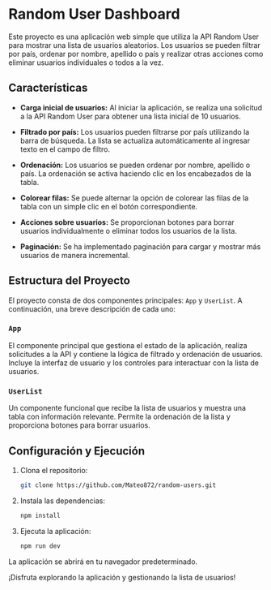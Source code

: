 # Random User Dashboard

Este proyecto es una aplicación web simple que utiliza la API Random User para mostrar una lista de usuarios aleatorios. Los usuarios se pueden filtrar por país, ordenar por nombre, apellido o país y realizar otras acciones como eliminar usuarios individuales o todos a la vez.

## Características

- **Carga inicial de usuarios:** Al iniciar la aplicación, se realiza una solicitud a la API Random User para obtener una lista inicial de 10 usuarios.

- **Filtrado por país:** Los usuarios pueden filtrarse por país utilizando la barra de búsqueda. La lista se actualiza automáticamente al ingresar texto en el campo de filtro.

- **Ordenación:** Los usuarios se pueden ordenar por nombre, apellido o país. La ordenación se activa haciendo clic en los encabezados de la tabla.

- **Colorear filas:** Se puede alternar la opción de colorear las filas de la tabla con un simple clic en el botón correspondiente.

- **Acciones sobre usuarios:** Se proporcionan botones para borrar usuarios individualmente o eliminar todos los usuarios de la lista.

- **Paginación:** Se ha implementado paginación para cargar y mostrar más usuarios de manera incremental.

## Estructura del Proyecto

El proyecto consta de dos componentes principales: `App` y `UserList`. A continuación, una breve descripción de cada uno:

### `App`

El componente principal que gestiona el estado de la aplicación, realiza solicitudes a la API y contiene la lógica de filtrado y ordenación de usuarios. Incluye la interfaz de usuario y los controles para interactuar con la lista de usuarios.

### `UserList`

Un componente funcional que recibe la lista de usuarios y muestra una tabla con información relevante. Permite la ordenación de la lista y proporciona botones para borrar usuarios.

## Configuración y Ejecución

1. Clona el repositorio:

   ```bash
   git clone https://github.com/Mateo872/random-users.git
   ```

2. Instala las dependencias:

   ```bash
   npm install
   ```

3. Ejecuta la aplicación:

   ```bash
   npm run dev
   ```

La aplicación se abrirá en tu navegador predeterminado.

¡Disfruta explorando la aplicación y gestionando la lista de usuarios!

